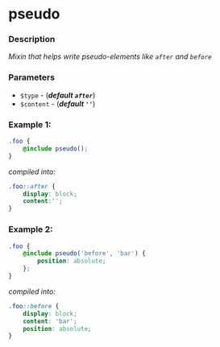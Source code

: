 # pseudo

### Description

_Mixin that helps write pseudo-elements like `after` and `before`_

### Parameters
- `$type` - (***default ```after```***)
- `$content` - (***default ```''```***)

### Example 1:
```scss
.foo {
    @include pseudo();
}
```
_compiled into:_
```css
.foo::after {
    display: block;
    content:'';
}
```
### Example 2:
```scss
.foo {
    @include pseudo('before', 'bar') {
        position: absolute;
    };
}
```
_compiled into:_
```css
.foo::before {
    display: block;
    content: 'bar';
    position: absolute;
}
```
